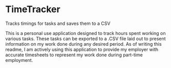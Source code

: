 # TimeTracker
Tracks timings for tasks and saves them to a CSV

This is a personal use application designed to track hours spent working on various tasks.
These tasks can be exported to a .CSV file laid out to present information on my work done during any desired period.
As of writing this readme, I am actively using this application to provide my employer with accurate timesheets to represent my work done during part-time employment.
